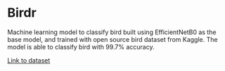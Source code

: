 # Birdr
Machine learning model to classify bird built using EfficientNetB0 as the base model, and trained with open source bird dataset from Kaggle. The model is able to classify bird with 99.7% accuracy.

[Link to dataset](https://www.kaggle.com/datasets/gpiosenka/100-bird-species)